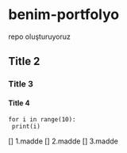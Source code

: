 # benim-portfolyo
repo oluşturuyoruz

## Title 2
### Title 3
#### Title 4

    for i in range(10):
     print(i)


[] 1.madde
[] 2.madde
[] 3.madde

     
